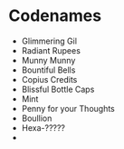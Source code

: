 # Codenames

* Glimmering Gil
* Radiant Rupees
* Munny Munny
* Bountiful Bells
* Copius Credits
* Blissful Bottle Caps
* Mint
* Penny for your Thoughts
* Boullion
* Hexa-?????
*
